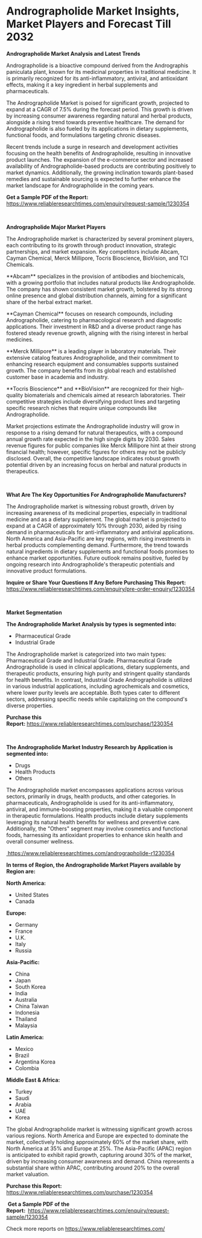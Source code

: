 <p><h1>Andrographolide Market Insights, Market Players and Forecast Till 2032</h1></p><p><strong>Andrographolide Market Analysis and Latest Trends</strong></p>
<p><p>Andrographolide is a bioactive compound derived from the Andrographis paniculata plant, known for its medicinal properties in traditional medicine. It is primarily recognized for its anti-inflammatory, antiviral, and antioxidant effects, making it a key ingredient in herbal supplements and pharmaceuticals.</p><p>The Andrographolide Market is poised for significant growth, projected to expand at a CAGR of 7.5% during the forecast period. This growth is driven by increasing consumer awareness regarding natural and herbal products, alongside a rising trend towards preventive healthcare. The demand for Andrographolide is also fueled by its applications in dietary supplements, functional foods, and formulations targeting chronic diseases.</p><p>Recent trends include a surge in research and development activities focusing on the health benefits of Andrographolide, resulting in innovative product launches. The expansion of the e-commerce sector and increased availability of Andrographolide-based products are contributing positively to market dynamics. Additionally, the growing inclination towards plant-based remedies and sustainable sourcing is expected to further enhance the market landscape for Andrographolide in the coming years.</p></p>
<p><strong>Get a Sample PDF of the Report:&nbsp;</strong> <a href="https://www.reliableresearchtimes.com/enquiry/request-sample/1230354?utm_campaign=2997&utm_medium=2&utm_source=Github&utm_content=ia&utm_term=01042025&utm_id=andrographolide">https://www.reliableresearchtimes.com/enquiry/request-sample/1230354</a></p>
<p>&nbsp;</p>
<p><strong>Andrographolide Major Market Players</strong></p>
<p><p>The Andrographolide market is characterized by several prominent players, each contributing to its growth through product innovation, strategic partnerships, and market expansion. Key competitors include Abcam, Cayman Chemical, Merck Millipore, Tocris Bioscience, BioVision, and TCI Chemicals.</p><p>**Abcam** specializes in the provision of antibodies and biochemicals, with a growing portfolio that includes natural products like Andrographolide. The company has shown consistent market growth, bolstered by its strong online presence and global distribution channels, aiming for a significant share of the herbal extract market.</p><p>**Cayman Chemical** focuses on research compounds, including Andrographolide, catering to pharmacological research and diagnostic applications. Their investment in R&D and a diverse product range has fostered steady revenue growth, aligning with the rising interest in herbal medicines.</p><p>**Merck Millipore** is a leading player in laboratory materials. Their extensive catalog features Andrographolide, and their commitment to enhancing research equipment and consumables supports sustained growth. The company benefits from its global reach and established customer base in academia and industry.</p><p>**Tocris Bioscience** and **BioVision** are recognized for their high-quality biomaterials and chemicals aimed at research laboratories. Their competitive strategies include diversifying product lines and targeting specific research niches that require unique compounds like Andrographolide.</p><p>Market projections estimate the Andrographolide industry will grow in response to a rising demand for natural therapeutics, with a compound annual growth rate expected in the high single digits by 2030. Sales revenue figures for public companies like Merck Millipore hint at their strong financial health; however, specific figures for others may not be publicly disclosed. Overall, the competitive landscape indicates robust growth potential driven by an increasing focus on herbal and natural products in therapeutics.</p></p>
<p>&nbsp;</p>
<p><strong>What Are The Key Opportunities For Andrographolide Manufacturers?</strong></p>
<p><p>The Andrographolide market is witnessing robust growth, driven by increasing awareness of its medicinal properties, especially in traditional medicine and as a dietary supplement. The global market is projected to expand at a CAGR of approximately 10% through 2030, aided by rising demand in pharmaceuticals for anti-inflammatory and antiviral applications. North America and Asia-Pacific are key regions, with rising investments in herbal products complementing demand. Furthermore, the trend towards natural ingredients in dietary supplements and functional foods promises to enhance market opportunities. Future outlook remains positive, fueled by ongoing research into Andrographolide's therapeutic potentials and innovative product formulations.</p></p>
<p><strong>Inquire or Share Your Questions If Any Before Purchasing This Report:</strong> <a href="https://www.reliableresearchtimes.com/enquiry/pre-order-enquiry/1230354?utm_campaign=2997&utm_medium=2&utm_source=Github&utm_content=ia&utm_term=01042025&utm_id=andrographolide">https://www.reliableresearchtimes.com/enquiry/pre-order-enquiry/1230354</a></p>
<p>&nbsp;</p>
<p><strong>Market Segmentation</strong></p>
<p><strong>The Andrographolide Market Analysis by types is segmented into:</strong></p>
<p><ul><li>Pharmaceutical Grade</li><li>Industrial Grade</li></ul></p>
<p><p>The Andrographolide market is categorized into two main types: Pharmaceutical Grade and Industrial Grade. Pharmaceutical Grade Andrographolide is used in clinical applications, dietary supplements, and therapeutic products, ensuring high purity and stringent quality standards for health benefits. In contrast, Industrial Grade Andrographolide is utilized in various industrial applications, including agrochemicals and cosmetics, where lower purity levels are acceptable. Both types cater to different sectors, addressing specific needs while capitalizing on the compound's diverse properties.</p></p>
<p><strong>Purchase this Report:&nbsp;</strong><a href="https://www.reliableresearchtimes.com/purchase/1230354?utm_campaign=2997&utm_medium=2&utm_source=Github&utm_content=ia&utm_term=01042025&utm_id=andrographolide">https://www.reliableresearchtimes.com/purchase/1230354</a></p>
<p>&nbsp;</p>
<p><strong>The Andrographolide Market Industry Research by Application is segmented into:</strong></p>
<p><ul><li>Drugs</li><li>Health Products</li><li>Others</li></ul></p>
<p><p>The Andrographolide market encompasses applications across various sectors, primarily in drugs, health products, and other categories. In pharmaceuticals, Andrographolide is used for its anti-inflammatory, antiviral, and immune-boosting properties, making it a valuable component in therapeutic formulations. Health products include dietary supplements leveraging its natural health benefits for wellness and preventive care. Additionally, the "Others" segment may involve cosmetics and functional foods, harnessing its antioxidant properties to enhance skin health and overall consumer wellness.</p></p>
<p><a href="https://www.reliableresearchtimes.com/andrographolide-r1230354?utm_campaign=2997&utm_medium=2&utm_source=Github&utm_content=ia&utm_term=01042025&utm_id=andrographolide">&nbsp;https://www.reliableresearchtimes.com/andrographolide-r1230354</a></p>
<p><strong>In terms of Region, the Andrographolide Market Players available by Region are:</strong></p>
<p>
    <p> <strong> North America: </strong>
        <ul>
            <li>United States</li>
            <li>Canada</li>
        </ul>
        </p> 
    <p> <strong> Europe: </strong>
        <ul>
            <li>Germany</li>
            <li>France</li>
            <li>U.K.</li>
            <li>Italy</li>
            <li>Russia</li>
        </ul>
        </p> 
    <p> <strong> Asia-Pacific: </strong>
        <ul>
            <li>China</li>
            <li>Japan</li>
            <li>South Korea</li>
            <li>India</li>
            <li>Australia</li>
            <li>China Taiwan</li>
            <li>Indonesia</li>
            <li>Thailand</li>
            <li>Malaysia</li>
        </ul>
        </p> 
    <p> <strong> Latin America: </strong>
        <ul>
            <li>Mexico</li>
            <li>Brazil</li>
            <li>Argentina Korea</li>
            <li>Colombia</li>
        </ul>
        </p> 
    <p> <strong> Middle East & Africa: </strong>
        <ul>
            <li>Turkey</li>
            <li>Saudi</li>
            <li>Arabia</li>
            <li>UAE</li>
            <li>Korea</li>
        </ul>
    </p>
    </p>
<p><p>The global Andrographolide market is witnessing significant growth across various regions. North America and Europe are expected to dominate the market, collectively holding approximately 60% of the market share, with North America at 35% and Europe at 25%. The Asia-Pacific (APAC) region is anticipated to exhibit rapid growth, capturing around 30% of the market, driven by increasing consumer awareness and demand. China represents a substantial share within APAC, contributing around 20% to the overall market valuation.</p></p>
<p><strong>Purchase this Report: </strong><a href="https://www.reliableresearchtimes.com/purchase/1230354?utm_campaign=2997&utm_medium=2&utm_source=Github&utm_content=ia&utm_term=01042025&utm_id=andrographolide">https://www.reliableresearchtimes.com/purchase/1230354</a></p>
<p>&nbsp;<strong>Get a Sample PDF of the Report:&nbsp;&nbsp;</strong><a href="https://www.reliableresearchtimes.com/enquiry/request-sample/1230354?utm_campaign=2997&utm_medium=2&utm_source=Github&utm_content=ia&utm_term=01042025&utm_id=andrographolide">https://www.reliableresearchtimes.com/enquiry/request-sample/1230354</a></p>
<p><strong></strong></p>
<p>Check more reports on <a href="https://www.reliableresearchtimes.com/?utm_campaign=2997&utm_medium=2&utm_source=Github&utm_content=ia&utm_term=01042025&utm_id=andrographolide">https://www.reliableresearchtimes.com/</a></p>